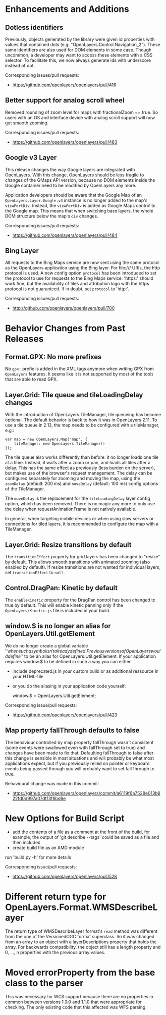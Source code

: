 # Enhancements and Additions

## Dotless identifiers

Previously, objects generated by the library were given id properties with values that contained dots (e.g. "OpenLayers.Control.Navigation_2").  These same identifiers are also used for DOM elements in some case.  Though uncommon, a developer may want to access these elements with a CSS selector.  To facilitate this, we now always generate ids with underscore instead of dot.

Corresponding issues/pull requests:

 * https://github.com/openlayers/openlayers/pull/416

## Better support for analog scroll wheel

Removed rounding of zoom level for maps with fractionalZoom == true. So users with an OS and interface device with analog scroll support will now get smooth zooming.

Corresponding issues/pull requests:

 * https://github.com/openlayers/openlayers/pull/483
 
## Google v3 Layer

This release changes the way Google layers are integrated with OpenLayers. With this change, OpenLayers should be less fragile to changes of the GMaps API version, because no DOM elements inside the Google container need to be modified by OpenLayers any more.

Application developers should be aware that the Google Map of an `OpenLayers.Layer.Google.v3` instance is no longer added to the map's `viewPortDiv`. Instead, the `viewPortDiv` is added as Google Maps control to the Google map. This means that when switching base layers, the whole DOM structure below the map's `div` changes.

Corresponding issues/pull requests:

* https://github.com/openlayers/openlayers/pull/484

## Bing Layer

All requests to the Bing Maps service are now sent using the same protocol as the OpenLayers application using the Bing layer. For file:/// URIs, the http
protocol is used. A new config option `protocol` has been introduced to set the protocol to use for requests to the Bing Maps service. 'https:' should work fine, but the availability of tiles and attribution logo with the https protocol is not guaranteed. If in doubt, set `protocol` to 'http:'.

Corresponding issues/pull requests:

* http://github.com/openlayers/openlayers/pull/700

# Behavior Changes from Past Releases

## Format.GPX: No more prefixes

No `gpx:` prefix is added in the XML tags anymore when writing GPX from `OpenLayers` features. It seems like it is not supported by most of the tools that are able to read GPX.

## Layer.Grid: Tile queue and tileLoadingDelay changes

With the introduction of OpenLayers.TileManager, tile queueing has become optional. The default behavior is back to how it was in OpenLayers 2.11. To use a tile queue in 2.13, the map needs to be configured with a tileManager, e.g.:

    var map = new OpenLayers.Map('map', {
        tileManager: new OpenLayers.TileManager()
    });

The tile queue also works differently than before: it no longer loads one tile at a time. Instead, it waits after a zoom or pan, and loads all tiles after a delay. This has the same effect as previously (less burden on the server), but makes use of the browser's request management. The delay can be configured separately for zooming and moving the map, using the `zoomDelay` (default: 200 ms) and `moveDelay` (default: 100 ms) config options of the TileManager.

The `moveDelay` is the replacement for the `tileLoadingDelay` layer config option, which has been removed. There is no magic any more to only use the delay when requestAnimationFrame is not natively available.

In general, when targeting mobile devices or when using slow servers or connections for tiled layers, it is recommended to configure the map with a TileManager.

## Layer.Grid: Resize transitions by default

The `transitionEffect` property for grid layers has been changed to "resize" by default.  This allows smooth transitions with animated zooming (also enabled by default).  If resize transitions are not wanted for individual layers, set `transitionEffect` to `null`.

## Control.DragPan: Kinetic by default

The `enableKinetic` property for the DragPan control has been changed to true by default.  This will enable kinetic panning only if the `OpenLayers/Kinetic.js` file is included in your build.

## window.$ is no longer an alias for OpenLayers.Util.getElement
 
We do no longer create a global variable '$' when such a symbol isn't already
defined. Previous versions of OpenLayers would define '$' to be an alias for 
OpenLayers.Util.getElement. If your application requires window.$ to be defined 
in such a way you can either
 
* include deprecated.js in your custom build or as additional ressource in your
  HTML-file
* or you do the aliasing in your application code yourself:

    window.$ = OpenLayers.Util.getElement;
    
Corresponding issue/pull requests:

* https://github.com/openlayers/openlayers/pull/423

## Map property fallThrough defaults to false

The behaviour controlled by map property fallThrough wasn't consistent (some events were swallowed even with fallThrough set to true) and changes have been made to fix that. Defaulting fallThrough to false after this change is sensible in most situations and will probably be what most applications expect, but if you previously relied on pointer or keyboard events being passed through you will probably want to set fallThrough to true.

Behavioural change was made in this commit:

* https://github.com/openlayers/openlayers/commit/a6119f6a7528e013b922fd0d997a07df13f6bd6e

# New Options for Build Script

* add the contents of a file as a comment at the front of the build, for example, the output of 'git describe --tags' could be saved as a file and then included
* create build file as an AMD module

run 'build.py -h' for more details

Corresponding issue/pull requests:

* https://github.com/openlayers/openlayers/pull/528

# Different return type for OpenLayers.Format.WMSDescribeLayer

The return type of WMSDescribeLayer format's `read` method was different from the one of the VersionedOGC format superclass. So it was changed from an array to an object with a layerDescriptions property that holds the array. For backwards compatibility, the object still has a length property and 0, ..., n properties with the previous array values.

# Moved errorProperty from the base class to the parser

This was necessary for WCS support because there are no properties in common between versions 1.0.0 and 1.1.0 that were appropriate for checking.  The only existing code that this affected was WFS parsing.
